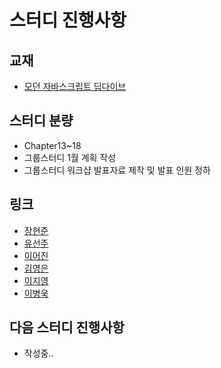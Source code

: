 # 스터디 진행사항

## 교재
- [모던 자바스크립트 딥다이브](https://www.aladin.co.kr/shop/wproduct.aspx?ItemId=251552545)

## 스터디 분량
- Chapter13~18
- 그룹스터디 1월 계획 작성
- 그룹스터디 워크샵 발표자료 제작 및 발표 인원 정하

## 링크
- [장현준](https://github.com/CodaGorocat/GroupStudy/blob/develop/20230104/%EC%9E%A5%ED%98%84%EC%A4%80.md)
- [유선주](https://github.com/CodaGorocat/GroupStudy/blob/develop/20230104/%EC%9C%A0%EC%84%A0%EC%A3%BC.md)
- [이어진](https://github.com/CodaGorocat/GroupStudy/blob/develop/20230104/%EC%9D%B4%EC%96%B4%EC%A7%84.md)
- [김영은](https://github.com/CodaGorocat/GroupStudy/blob/develop/20230104/%EA%B9%80%EC%98%81%EC%9D%80.md)
- [이지영](https://github.com/CodaGorocat/GroupStudy/blob/develop/20230104/%EC%9D%B4%EC%A7%80%EC%98%81.md)
- [이병욱](https://github.com/CodaGorocat/GroupStudy/blob/develop/20230104/%EC%9D%B4%EB%B3%91%EC%9A%B1.md)

## 다음 스터디 진행사항
- 작성중..
